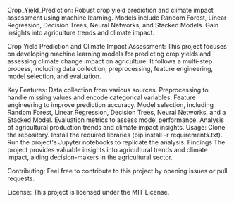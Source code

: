 Crop_Yield_Prediction:
Robust crop yield prediction and climate impact assessment using machine learning. Models include Random Forest, Linear Regression, Decision Trees, Neural Networks, and Stacked Models. Gain insights into agriculture trends and climate impact.

Crop Yield Prediction and Climate Impact Assessment:
This project focuses on developing machine learning models for predicting crop yields and assessing climate change impact on agriculture. It follows a multi-step process, including data collection, preprocessing, feature engineering, model selection, and evaluation.

Key Features:
Data collection from various sources.
Preprocessing to handle missing values and encode categorical variables.
Feature engineering to improve prediction accuracy.
Model selection, including Random Forest, Linear Regression, Decision Trees, Neural Networks, and a Stacked Model.
Evaluation metrics to assess model performance.
Analysis of agricultural production trends and climate impact insights.
Usage:
Clone the repository.
Install the required libraries (pip install -r requirements.txt).
Run the project's Jupyter notebooks to replicate the analysis.
Findings
The project provides valuable insights into agricultural trends and climate impact, aiding decision-makers in the agricultural sector.

Contributing:
Feel free to contribute to this project by opening issues or pull requests.

License:
This project is licensed under the MIT License.
